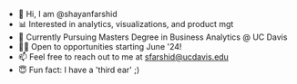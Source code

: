 - 👋 Hi, I am @shayanfarshid
- 📊 Interested in analytics, visualizations, and product mgt
- 🌱 Currently Pursuing Masters Degree in Business Analytics @ UC Davis
- 👨‍💻 Open to opportunities starting June '24!
- 📫 Feel free to reach out to me at sfarshid@ucdavis.edu
- 😇 Fun fact: I have a 'third ear' ;)

<!---
title
--->
